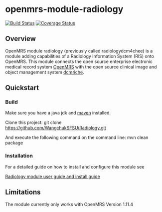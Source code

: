 # openmrs-module-radiology

[![Build Status](https://secure.travis-ci.org/openmrs/openmrs-module-radiology.png?branch=master)](https://travis-ci.org/openmrs/openmrs-module-radiology) [![Coverage Status](https://coveralls.io/repos/openmrs/openmrs-module-radiology/badge.svg?branch=master&service=github)](https://coveralls.io/github/openmrs/openmrs-module-radiology?branch=master)

## Overview

OpenMRS module radiology (previously called radiologydcm4chee) is a module adding capabilities of a Radiology
Information System (RIS) onto OpenMRS. This module connects the open source
enterprise electronic medical record system [OpenMRS](http://www.openmrs.org)
with the open source clinical image and object management system
[dcm4che](http://www.dcm4che.org).

## Quickstart

### Build

Make sure you have a java jdk and [maven](https://maven.apache.org/) installed.

Clone this project:
git clone https://github.com/WangchukSFSU/Radiology.git

And execute the following command on the command line:
mvn clean package


### Installation

For a detailed guide on how to install and configure this module see

[Radiology module user guide and install guide](https://drive.google.com/open?id=0B8EXdIpPdidkRmFvaWpwYS11eVE)

## Limitations

The module currently only works with OpenMRS Version 1.11.4
